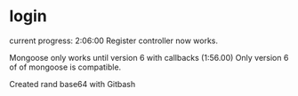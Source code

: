 # login

current progress: 2:06:00 Register controller now works. 

Mongoose only works until version 6 with callbacks (1:56.00) Only version 6 of of mongoose is compatible. 

Created rand base64 with Gitbash
